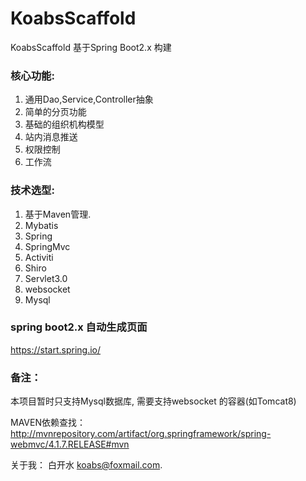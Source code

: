 # KoabsScaffold
KoabsScaffold 基于Spring Boot2.x 构建

### 核心功能:

1. 通用Dao,Service,Controller抽象
2. 简单的分页功能
3. 基础的组织机构模型
4. 站内消息推送
5. 权限控制
6. 工作流

### 技术选型:

1. 基于Maven管理.
2. Mybatis
3. Spring
4. SpringMvc
5. Activiti
6. Shiro
7. Servlet3.0
8. websocket
9. Mysql

### spring boot2.x 自动生成页面
https://start.spring.io/


### 备注：
本项目暂时只支持Mysql数据库, 需要支持websocket 的容器(如Tomcat8)

MAVEN依赖查找： http://mvnrepository.com/artifact/org.springframework/spring-webmvc/4.1.7.RELEASE#mvn

关于我：
白开水 koabs@foxmail.com.
